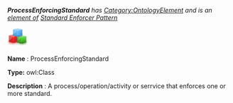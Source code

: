 ___ProcessEnforcingStandard__ 
 has
 [Category:OntologyElement](../../Category/OntologyElement "Category:OntologyElement") 
 and is an
 [element of](../../Property/ElementOf "Property:ElementOf") 
[Standard Enforcer Pattern](../../Submissions/Standard_Enforcer_Pattern "Submissions:Standard Enforcer Pattern")_




  





[![Class](../public/images/thumb/2/27/Class.gif/45px-Class.gif)](../../Image/Class.gif "Class")


__Name__ 
 : ProcessEnforcingStandard
 



__Type:__ 
 owl:Class
 



__Description__ 
 : A process/operation/activity or serrvice that enforces one or more standard.